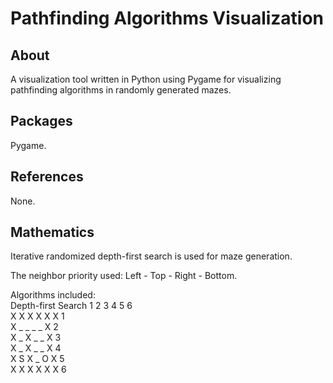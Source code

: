 # Pathfinding Algorithms Visualization

## About
A visualization tool written in Python using Pygame for visualizing pathfinding algorithms in randomly generated mazes.

## Packages
Pygame.

## References
None.

## Mathematics
Iterative randomized depth-first search is used for maze generation.  
  
The neighbor priority used: Left - Top - Right - Bottom.  
  
Algorithms included:  
Depth-first Search
1 2 3 4 5 6  
X X X X X X 1  
X _ _ _ _ X 2  
X _ X _ _ X 3  
X _ X _ _ X 4  
X S X _ O X 5  
X X X X X X 6  



